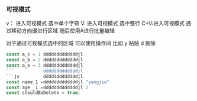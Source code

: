 ### 可视模式

v： 进入可视模式 选中单个字符
V:  进入可视模式 选中整行
C+V:进入可视模式 通过移动方向键进行区域  随后使用A进行批量编辑

对于通过可视模式选中的区域 可以使用操作间  比如 y 粘贴 d 删除
```js
const a_c = 1 dddddddddddddjl
const a_b = 2 dddddddddddddjl
const a_e = 3 dddddddddddddjl
```           dddddddddddddjl
```js         dddddddddddddjl
const name_1 =dddddddddddddjl "yangjie"
const age__1 =dddddddddddddjl 2
const shouldBeDelete = true; 
```








